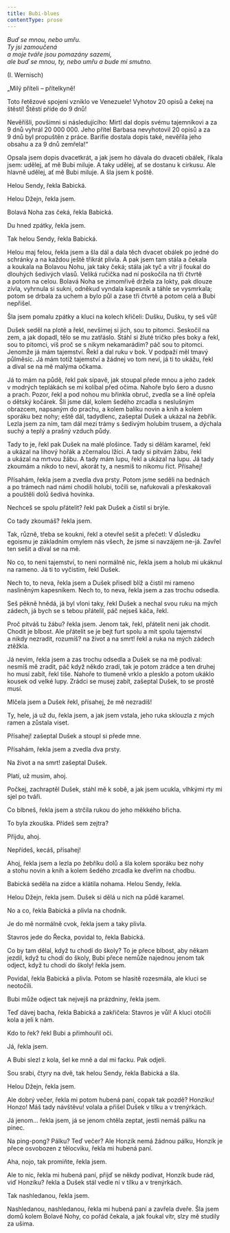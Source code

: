 ```yaml
---
title: Bubi-blues
contentType: prose
---
```


_Buď se mnou, nebo umřu.  
Ty jsi zamoučená  
a moje tváře jsou pomazány sazemi,  
ale buď se mnou, ty, nebo umřu a bude mi smutno._

(I. Wernisch)

  

„Milý příteli – přítelkyně!

Toto řetězové spojení vzniklo ve Venezuele! Vyhotov 20 opisů a čekej na štěstí! Štěstí příde do 9 dnů!

Nevěříšli, povšimni si následujícího: Mirtl dal dopis svému tajemníkovi a za 9 dnů vyhrál 20 000 000. Jeho přítel Barbasa nevyhotovil 20 opisů a za 9 dnů byl propuštěn z práce. Barifie dostala dopis také, nevěřila jeho obsahu a za 9 dnů zemřela!“

Opsala jsem dopis dvacetkrát, a jak jsem ho dávala do dvaceti obálek, říkala jsem: udělej, ať mě Bubi miluje. A taky udělej, ať se dostanu k cirkusu. Ale hlavně udělej, ať mě Bubi miluje. A šla jsem k poště.

Helou Sendy, řekla Babická.

Helou Džejn, řekla jsem.

Bolavá Noha zas čeká, řekla Babická.

Du hned zpátky, řekla jsem.

Tak helou Sendy, řekla Babická.

Helou maj felou, řekla jsem a šla dál a dala těch dvacet obálek po jedné do schránky a na každou ještě třikrát plivla. A pak jsem tam stála a čekala a koukala na Bolavou Nohu, jak taky čeká; stála jak tyč a vítr jí foukal do dlouhých šedivých vlasů. Veliká ručička nad ní poskočila na tři čtvrtě a potom na celou. Bolavá Noha se zimomřivě držela za lokty, pak dlouze zívla, vyhrnula si sukni, odněkud vyndala kapesník a táhle se vysmrkala; potom se drbala za uchem a bylo půl a zase tři čtvrtě a potom celá a Bubi nepřišel.

Šla jsem pomalu zpátky a kluci na kolech křičeli: Dušku, Dušku, ty seš vůl!

Dušek seděl na plotě a řekl, nevšímej si jich, sou to pitomci. Seskočil na zem, a jak dopadl, tělo se mu zatřáslo. Stáhl si žluté tričko přes boky a řekl, sou to pitomci, víš proč se s nikym nekamarádim? páč sou to pitomci. Jenomže já mám tajemství. Řekl a dal ruku v bok. V podpaží měl tmavý půlměsíc. Já mám totiž tajemství a žádnej vo tom neví, já ti to ukážu, řekl a díval se na mě malýma očkama.

Já to mám na půdě, řekl pak sípavě, jak stoupal přede mnou a jeho zadek v modrých teplákách se mi kolíbal před očima. Nahoře bylo šero a dusno a prach. Pozor, řekl a pod nohou mu břinkla obruč, zvedla se a líně opřela o dětský kočárek. Šli jsme dál, kolem šedého zrcadla s neslušným obrazcem, napsaným do prachu, a kolem balíku novin a knih a kolem sporáku bez nohy; eště dál, tadydlenc, zašeptal Dušek a ukázal na žebřík. Lezla jsem za ním, tam dál mezi trámy s šedivým holubím trusem, a dýchala suchý a teplý a prašný vzduch půdy.

Tady to je, řekl pak Dušek na malé plošince. Tady si dělám karamel, řekl a ukázal na lihový hořák a zčernalou lžíci. A tady si pitvám žábu, řekl a ukázal na mrtvou žábu. A tady mám lupu, řekl a ukázal na lupu. Já tady zkoumám a nikdo to neví, akorát ty, a nesmíš to nikomu říct. Přísahej!

Přísahám, řekla jsem a zvedla dva prsty. Potom jsme seděli na bednách a po trámech nad námi chodili holubi, točili se, nafukovali a přeskakovali a pouštěli dolů šedivá hovínka.

Nechceš se spolu přátelit? řekl pak Dušek a čistil si brýle.

Co tady zkoumáš? řekla jsem.

Tak, různě, třeba se koukni, řekl a otevřel sešit a přečetl: V důsledku egoismu je základním omylem nás všech, že jsme si navzájem ne-já. Zavřel ten sešit a díval se na mě.

No co, to neni tajemství, to neni normálně nic, řekla jsem a holub mi ukáknul na rameno. Já ti to vyčistim, řekl Dušek.

Nech to, to neva, řekla jsem a Dušek přisedl blíž a čistil mi rameno nasliněným kapesníkem. Nech to, to neva, řekla jsem a zas trochu odsedla.

Seš pěkně hnědá, já byl vloni taky, řekl Dušek a nechal svou ruku na mých zádech, já bych se s tebou přátelil, páč nejseš káča, řekl.

Proč pitváš tu žábu? řekla jsem. Jenom tak, řekl, přátelit neni jak chodit. Chodit je blbost. Ale přátelit se je bejt furt spolu a mít spolu tajemství a nikdy nezradit, rozumíš? na život a na smrt! řekl a ruka na mých zádech ztěžkla.

Já nevim, řekla jsem a zas trochu odsedla a Dušek se na mě podíval: nesmíš mě zradit, páč když někdo zradí, tak je potom zrádce a ten druhej ho musí zabít, řekl tiše. Nahoře to tlumeně vrklo a plesk­lo a potom ukáklo kousek od velké lupy. Zrádci se musej zabít, zašeptal Dušek, to se prostě musí.

Mlčela jsem a Dušek řekl, přísahej, že mě nezradíš!

Ty, hele, já už du, řekla jsem, a jak jsem vstala, jeho ruka sklouzla z mých ramen a zůstala viset.

Přísahej! zašeptal Dušek a stoupl si přede mne.

Přísahám, řekla jsem a zvedla dva prsty.

Na život a na smrt! zašeptal Dušek.

Platí, už musim, ahoj.

Počkej, zachraptěl Dušek, stáhl mě k sobě, a jak jsem ucukla, vlhkými rty mi sjel po tváři.

Co blbneš, řekla jsem a strčila rukou do jeho měkkého břicha.

To byla zkouška. Přídeš sem zejtra?

Přijdu, ahoj.

Nepřídeš, kecáš, přísahej!

Ahoj, řekla jsem a lezla po žebříku dolů a šla kolem sporáku bez nohy a stohu novin a knih a kolem šedého zrcadla ke dveřím na chodbu.

Babická seděla na zídce a klátila nohama. Helou Sendy, řekla.

Helou Džejn, řekla jsem. Dušek si dělá u nich na půdě karamel.

No a co, řekla Babická a plivla na chodník.

Je do mě normálně cvok, řekla jsem a taky plivla.

Stavros jede do Řecka, povidal to, řekla Babická.

Co by tam dělal, když tu chodí do školy? To je přece blbost, aby někam jezdil, když tu chodí do školy, Bubi přece nemůže najednou jenom tak odject, když tu chodí do školy! řekla jsem.

Povidal, řekla Babická a plivla. Potom se hlasitě rozesmála, ale kluci se neotočili.

Bubi může odject tak nejvejš na prázdniny, řekla jsem.

Teď dávej bacha, řekla Babická a zakřičela: Stavros je vůl! A kluci otočili kola a jeli k nám.

Kdo to řek? řekl Bubi a přimhouřil oči.

Já, řekla jsem.

A Bubi slezl z kola, šel ke mně a dal mi facku. Pak odjeli.

Sou srabi, čtyry na dvě, tak helou Sendy, řekla Babická a šla.

Helou Džejn, řekla jsem.

Ale dobrý večer, řekla mi potom hubená paní, copak tak pozdě? Honzíku! Honzo! Máš tady návštěvu! volala a přišel Dušek v tílku a v trenýrkách.

Já jenom… řekla jsem, já se jenom chtěla zeptat, jestli nemáš pálku na pinec.

Na ping-pong? Pálku? Teď večer? Ale Honzík nemá žádnou pálku, Honzík je přece osvobozen z tělocviku, řekla mi hubená paní.

Aha, nojo, tak promiňte, řekla jsem.

Ale to nic, řekla mi hubená paní, přijď se někdy podívat, Honzík bude rád, viď Honzíku? řekla a Dušek stál vedle ní v tílku a v trenýrkách.

Tak nashledanou, řekla jsem.

Nashledanou, nashledanou, řekla mi hubená paní a zavřela dveře. Šla jsem domů kolem Bolavé Nohy, co pořád čekala, a jak foukal vítr, slzy mě studily za ušima.
